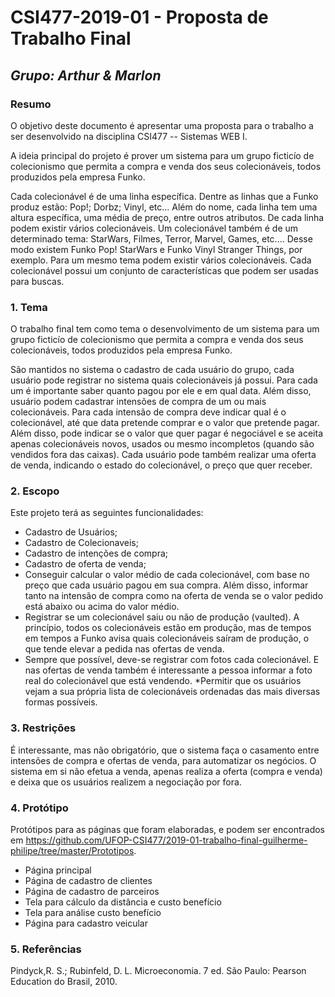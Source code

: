# **CSI477-2019-01 - Proposta de Trabalho Final**
## *Grupo: Arthur & Marlon*

<!-- Descrever um resumo sobre o trabalho. -->

### Resumo
O objetivo deste documento é apresentar uma proposta para o trabalho a ser desenvolvido na disciplina CSI477 -- Sistemas WEB I.

A ideia principal do projeto é prover um sistema para um grupo ficticío de colecionismo que permita a compra e venda dos seus colecionáveis, todos produzidos pela empresa Funko.

Cada colecionável é de uma linha específica. Dentre as linhas que a Funko produz estão: Pop!; Dorbz; Vinyl, etc... Além do nome, cada linha tem uma altura específica, uma média de preço, entre outros atributos. De cada linha podem existir vários colecionáveis. Um colecionável também é de um determinado tema: StarWars, Filmes, Terror, Marvel, Games, etc.... Desse modo existem Funko Pop! StarWars e Funko Vinyl Stranger Things, por exemplo. Para um mesmo tema podem existir vários colecionáveis. Cada colecionável possui um conjunto de características que podem ser usadas para buscas.

<!-- Apresentar o tema. -->
### 1. Tema

O trabalho final tem como tema o desenvolvimento de um sistema para um grupo ficticío de colecionismo que permita a compra e venda dos seus colecionáveis, todos produzidos pela empresa Funko.

São mantidos no sistema o cadastro de cada usuário do grupo, cada usuário pode registrar no sistema quais colecionáveis já possui. Para cada um é importante saber quanto pagou por ele e em qual data. Além disso, usuário podem cadastrar intensões de compra de um ou mais colecionáveis. Para cada intensão de compra deve indicar qual é o colecionável, até que data pretende comprar e o valor que pretende pagar. Além disso, pode indicar se o valor que quer pagar é negociável e se aceita apenas colecionáveis novos, usados ou mesmo incompletos (quando são vendidos fora das caixas). Cada usuário pode também realizar uma oferta de venda, indicando o estado do colecionável, o preço que quer receber. 

<!-- Descrever e limitar o escopo da aplicação. -->
### 2. Escopo

Este projeto terá as seguintes funcionalidades:

* Cadastro de Usuários;
* Cadastro de Colecionaveis;
* Cadastro de intenções de compra;
* Cadastro de oferta de venda;
* Conseguir calcular o valor médio de cada colecionável, com base no preço que cada usuário pagou em sua compra. Além disso, informar tanto na intensão de compra como na oferta de venda se o valor pedido está abaixo ou acima do valor médio.
* Registrar se um colecionável saiu ou não de produção (vaulted). A princípio, todos os colecionáveis estão em produção, mas de tempos em tempos a Funko avisa quais colecionáveis saíram de produção, o que tende elevar a pedida nas ofertas de venda.
* Sempre que possível, deve-se registrar com fotos cada colecionável. E nas ofertas de venda também é interessante a pessoa informar a foto real do colecionável que está vendendo.
*Permitir que os usuários vejam a sua própria lista de colecionáveis ordenadas das mais diversas formas possíveis.

<!-- Apresentar restrições de funcionalidades e de escopo. -->
### 3. Restrições

É interessante, mas não obrigatório, que o sistema faça o casamento entre intensões de compra e ofertas de venda, para automatizar os negócios. O sistema em si não efetua a venda, apenas realiza a oferta (compra e venda) e deixa que os usuários realizem a negociação por fora.

<!-- Construir alguns protótipos para a aplicação, disponibilizá-los no Github e descrever o que foi considerado. //-->
### 4. Protótipo
Protótipos para as páginas que foram elaboradas, e podem ser encontrados em https://github.com/UFOP-CSI477/2019-01-trabalho-final-guilherme-philipe/tree/master/Prototipos.

* Página principal
* Página de cadastro de clientes
* Página de cadastro de parceiros
* Tela para cálculo da distância e custo benefício
* Tela para análise custo benefício<!-- Esse Protótipo é necessário ??? -->
* Página para cadastro veicular



### 5. Referências
Pindyck,R. S.; Rubinfeld, D. L. Microeconomia. 7 ed. São Paulo: Pearson Education do Brasil, 2010.

